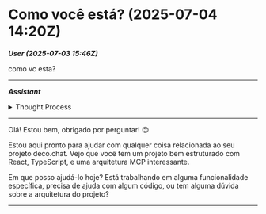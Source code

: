 <!-- Generated by SpecStory -->

# Como você está? (2025-07-04 14:20Z)

_**User (2025-07-03 15:46Z)**_

como vc esta?

---

_**Assistant**_

<think><details><summary>Thought Process</summary>The user is asking "como vc
esta?" which is Portuguese for "how are you?" This is a casual greeting/check-in
question. I should respond naturally in Portuguese since that's the language
they used.

I don't need to use any tools for this simple conversational response. I should
just answer in a friendly, helpful way and perhaps ask how I can help them
today.</details></think>

---

Olá! Estou bem, obrigado por perguntar! 😊

Estou aqui pronto para ajudar com qualquer coisa relacionada ao seu projeto
deco.chat. Vejo que você tem um projeto bem estruturado com React, TypeScript, e
uma arquitetura MCP interessante.

Em que posso ajudá-lo hoje? Está trabalhando em alguma funcionalidade
específica, precisa de ajuda com algum código, ou tem alguma dúvida sobre a
arquitetura do projeto?

---
